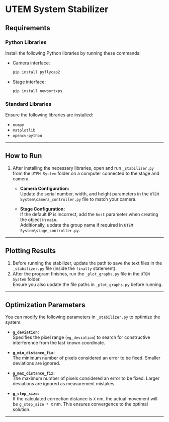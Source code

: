 # UTEM System Stabilizer

## Requirements

### Python Libraries
Install the following Python libraries by running these commands:

- Camera interface:  
  ```bash
  pip install pyflycap2
  ```

- Stage interface:  
  ```bash
  pip install newportxps
  ```

### Standard Libraries
Ensure the following libraries are installed:  
- `numpy`
- `matplotlib`
- `opencv-python`

---

## How to Run

1. After installing the necessary libraries, open and run `_stabilizer.py` from the `UTEM System` folder on a computer connected to the stage and camera.  

   - **Camera Configuration:**  
     Update the serial number, width, and height parameters in the `UTEM System\camera_controller.py` file to match your camera.

   - **Stage Configuration:**  
     If the default IP is incorrect, add the `host` parameter when creating the object in `main`.  
     Additionally, update the group name if required in `UTEM System\stage_controller.py`.

---

## Plotting Results

1. Before running the stabilizer, update the path to save the text files in the `_stabilizer.py` file (inside the `finally` statement).
2. After the program finishes, run the `_plot_graphs.py` file in the `UTEM System` folder.  
   Ensure you also update the file paths in `_plot_graphs.py` before running.

---

## Optimization Parameters

You can modify the following parameters in `_stabilizer.py` to optimize the system:

- **`g_deviation`:**  
  Specifies the pixel range (`±g_deviation`) to search for constructive interference from the last known coordinate.

- **`g_min_distance_fix`:**  
  The minimum number of pixels considered an error to be fixed. Smaller deviations are ignored.

- **`g_max_distance_fix`:**  
  The maximum number of pixels considered an error to be fixed. Larger deviations are ignored as measurement mistakes.

- **`g_step_size`:**  
  If the calculated correction distance is `X` nm, the actual movement will be `g_step_size * X` nm. This ensures convergence to the optimal solution.

---
